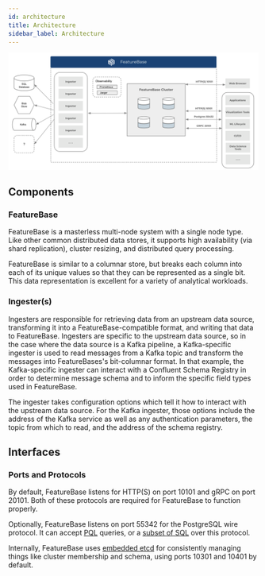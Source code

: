 ```yaml
---
id: architecture
title: Architecture
sidebar_label: Architecture
---
```


![FeatureBase Network Architecture Diagram](/img/molecula-architecture-diagram.png "FeatureBase Network Architecture Diagram")


## Components


### FeatureBase

FeatureBase  is a masterless multi-node system with a single node type. Like other common distributed data stores, it supports high availability (via shard replication), cluster resizing, and distributed query processing.

FeatureBase is similar to a columnar store, but breaks each column into each of its unique values so that they can be represented as a single bit. This data representation is excellent for a variety of analytical workloads.


### Ingester(s)

Ingesters are responsible for retrieving data from an upstream data source, transforming it into a FeatureBase-compatible format, and writing that data to FeatureBase. Ingesters are specific to the upstream data source, so in the case where the data source is a Kafka pipeline, a Kafka-specific ingester is used to read messages from a Kafka topic and transform the messages into FeatureBases's bit-columnar format. In that example, the Kafka-specific ingester can interact with a Confluent Schema Registry in order to determine message schema and to inform the specific field types used in FeatureBase.

The ingester takes configuration options which tell it how to interact with the upstream data source. For the Kafka ingester, those options include the address of the Kafka service as well as any authentication parameters, the topic from which to read, and the address of the schema registry.


## Interfaces


### Ports and Protocols

By default, FeatureBase listens for HTTP(S) on port 10101 and gRPC on port 20101. Both of these protocols are required for FeatureBase to function properly.

Optionally, FeatureBase listens on port 55342 for the PostgreSQL wire protocol. It can accept [PQL](/pql-guide/pql-introduction) queries, or a [subset of SQL](/sql-guide/sql) over this protocol.

Internally, FeatureBase uses [embedded etcd](https://pkg.go.dev/github.com/coreos/etcd/embed) for consistently managing things like cluster membership and schema, using ports 10301 and 10401 by default.

